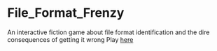 # File_Format_Frenzy
An interactive fiction game about file format identification and the dire consequences of getting it wrong
Play [here](https://francesca4242.github.io/File_Format_Frenzy/)
